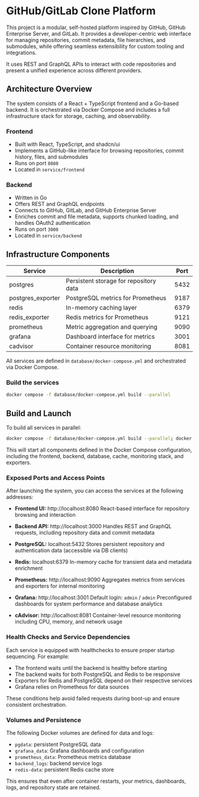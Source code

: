 # GitHub/GitLab Clone Platform

This project is a modular, self-hosted platform inspired by GitHub, GitHub Enterprise Server, and GitLab. It provides a developer-centric web interface for managing repositories, commit metadata, file hierarchies, and submodules, while offering seamless extensibility for custom tooling and integrations.

It uses REST and GraphQL APIs to interact with code repositories and present a unified experience across different providers.

## Architecture Overview

The system consists of a React + TypeScript frontend and a Go-based backend. It is orchestrated via Docker Compose and includes a full infrastructure stack for storage, caching, and observability.

### Frontend

- Built with React, TypeScript, and shadcn/ui
- Implements a GitHub-like interface for browsing repositories, commit history, files, and submodules
- Runs on port `8080`
- Located in `service/frontend`

### Backend

- Written in Go
- Offers REST and GraphQL endpoints
- Connects to GitHub, GitLab, and GitHub Enterprise Server
- Enriches commit and file metadata, supports chunked loading, and handles OAuth2 authentication
- Runs on port `3000`
- Located in `service/backend`

## Infrastructure Components

| Service           | Description                            | Port  |
|-------------------|----------------------------------------|-------|
| postgres          | Persistent storage for repository data | 5432  |
| postgres_exporter | PostgreSQL metrics for Prometheus      | 9187  |
| redis             | In-memory caching layer                | 6379  |
| redis_exporter    | Redis metrics for Prometheus           | 9121  |
| prometheus        | Metric aggregation and querying        | 9090  |
| grafana           | Dashboard interface for metrics        | 3001  |
| cadvisor          | Container resource monitoring          | 8081  |

All services are defined in `database/docker-compose.yml` and orchestrated via Docker Compose.

### Build the services

```bash
docker compose -f database/docker-compose.yml build --parallel
```

## Build and Launch

To build all services in parallel:

```bash
docker compose -f database/docker-compose.yml build --parallel; docker compose -f database/docker-compose.yml up
```

This will start all components defined in the Docker Compose configuration, including the frontend, backend, database, cache, monitoring stack, and exporters.

### Exposed Ports and Access Points

After launching the system, you can access the services at the following addresses:

- **Frontend UI:** http://localhost:8080
  React-based interface for repository browsing and interaction

- **Backend API:** http://localhost:3000
  Handles REST and GraphQL requests, including repository data and commit metadata

- **PostgreSQL:** localhost:5432
  Stores persistent repository and authentication data (accessible via DB clients)

- **Redis:** localhost:6379
  In-memory cache for transient data and metadata enrichment

- **Prometheus:** http://localhost:9090
  Aggregates metrics from services and exporters for internal monitoring

- **Grafana:** http://localhost:3001
  Default login: `admin` / `admin`
  Preconfigured dashboards for system performance and database analytics

- **cAdvisor:** http://localhost:8081
  Container-level resource monitoring including CPU, memory, and network usage

### Health Checks and Service Dependencies

Each service is equipped with healthchecks to ensure proper startup sequencing. For example:

- The frontend waits until the backend is healthy before starting
- The backend waits for both PostgreSQL and Redis to be responsive
- Exporters for Redis and PostgreSQL depend on their respective services
- Grafana relies on Prometheus for data sources

These conditions help avoid failed requests during boot-up and ensure consistent orchestration.

### Volumes and Persistence

The following Docker volumes are defined for data and logs:

- `pgdata`: persistent PostgreSQL data
- `grafana_data`: Grafana dashboards and configuration
- `prometheus_data`: Prometheus metrics database
- `backend_logs`: backend service logs
- `redis-data`: persistent Redis cache store

This ensures that even after container restarts, your metrics, dashboards, logs, and repository state are retained.
